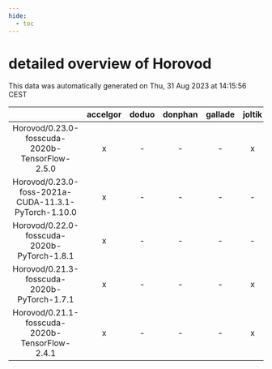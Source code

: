 ```yaml
---
hide:
  - toc
---
```


detailed overview of Horovod
============================


This data was automatically generated on Thu, 31 Aug 2023 at 14:15:56 CEST  

| |accelgor|doduo|donphan|gallade|joltik|skitty|swalot|victini|
| :---: | :---: | :---: | :---: | :---: | :---: | :---: | :---: | :---: |
|Horovod/0.23.0-fosscuda-2020b-TensorFlow-2.5.0|x|-|-|-|x|-|-|-|
|Horovod/0.23.0-foss-2021a-CUDA-11.3.1-PyTorch-1.10.0|x|-|-|-|-|-|-|-|
|Horovod/0.22.0-fosscuda-2020b-PyTorch-1.8.1|x|-|-|-|-|-|-|-|
|Horovod/0.21.3-fosscuda-2020b-PyTorch-1.7.1|x|-|-|-|x|-|-|-|
|Horovod/0.21.1-fosscuda-2020b-TensorFlow-2.4.1|x|-|-|-|x|-|-|-|
